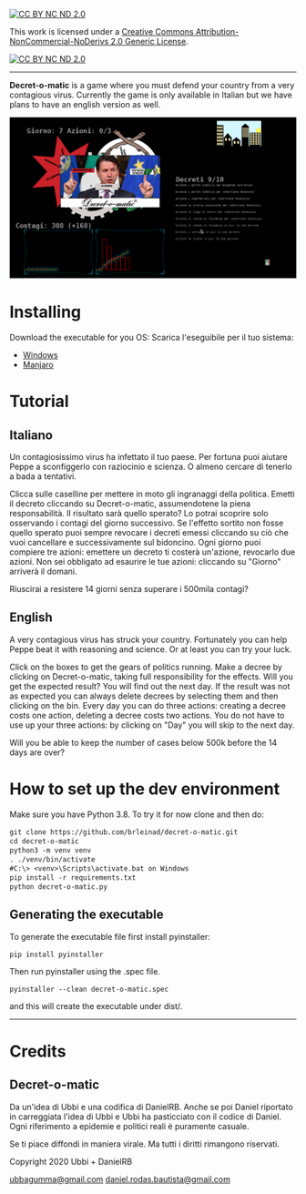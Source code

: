 [![CC BY NC ND 2.0][cc-by-nc-nd-shield]][cc-by-nc-nd]

This work is licensed under a [Creative Commons Attribution-NonCommercial-NoDerivs 2.0 Generic License][cc-by-nc-nd].

[![CC BY NC ND 2.0][cc-by-nc-nd-image]][cc-by-nc-nd]

[cc-by-nc-nd]: http://creativecommons.org/licenses/by-nc-nd/2.0/
[cc-by-nc-nd-image]: https://i.creativecommons.org/l/by-nc-nd/2.0/88x31.png
[cc-by-nc-nd-shield]: https://i.creativecommons.org/l/by-nc-nd/2.0/80x15.png

---

**Decret-o-matic** is a game where you must defend your country from a very contagious virus.
Currently the game is only available in Italian but we have plans to have an english version as well. 

![Gameplay](decretomatic/data/gameplay_screenshot.png)

# Installing

Download the executable for you OS:
Scarica l'eseguibile per il tuo sistema:
* [Windows](https://github.com/brleinad/decret-o-matic/blob/master/bin/windows/decret-o-matic.exe)
* [Manjaro](https://github.com/brleinad/decret-o-matic/blob/master/bin/manjaro/decret-o-matic)

# Tutorial

## Italiano
Un contagiosissimo virus ha infettato il tuo paese.
Per fortuna puoi aiutare Peppe a sconfiggerlo con raziocinio e scienza.
O almeno cercare di tenerlo a bada a tentativi.

Clicca sulle caselline per mettere in moto gli ingranaggi della politica.
Emetti il decreto cliccando su Decret-o-matic, assumendotene la piena responsabilità.
Il risultato sarà quello sperato? Lo potrai scoprire solo osservando i contagi del giorno successivo.
Se l'effetto sortito non fosse quello sperato puoi sempre revocare i decreti emessi cliccando su ciò che vuoi cancellare e successivamente sul bidoncino.
Ogni giorno puoi compiere tre azioni: emettere un decreto ti costerà un'azione, revocarlo due azioni.
Non sei obbligato ad esaurire le tue azioni: cliccando su "Giorno" arriverà il domani.

Riuscirai a resistere 14 giorni senza superare i 500mila contagi?


## English
A very contagious virus has struck your country.
Fortunately you can help Peppe beat it with reasoning and science. 
Or at least you can try your luck.

Click on the boxes to get the gears of politics running.
Make a decree by clicking on Decret-o-matic, taking full responsibility for the effects.
Will you get the expected result? You will find out the next day.
If the result was not as expected you can always delete decrees by selecting them and then clicking on the bin.
Every day you can do three actions: creating a decree costs one action, deleting a decree costs two actions.
You do not have to use up your three actions: by clicking on "Day" you will skip to the next day.

Will you be able to keep the number of cases below 500k before the 14 days are over?


# How to set up the dev environment

Make sure you have Python 3.8.
To try it for now clone and then do:
```
git clone https://github.com/brleinad/decret-o-matic.git
cd decret-o-matic
python3 -m venv venv
. ./venv/bin/activate 
#C:\> <venv>\Scripts\activate.bat on Windows
pip install -r requirements.txt
python decret-o-matic.py
```

## Generating the executable
To generate the executable file first install pyinstaller:
```
pip install pyinstaller
```
Then run pyinstaller using the .spec file.
```
pyinstaller --clean decret-o-matic.spec
```
and this will create the executable under dist/.


---

# Credits
## Decret-o-matic
Da un'idea di Ubbi e una codifica di DanielRB.
Anche se poi Daniel riportato in carreggiata l'idea di Ubbi e Ubbi ha pasticciato con il codice di Daniel.
Ogni riferimento a epidemie e politici reali è puramente casuale.

Se ti piace diffondi in maniera virale.
Ma tutti i diritti rimangono riservati.

Copyright 2020 Ubbi + DanielRB

ubbagumma@gmail.com daniel.rodas.bautista@gmail.com
